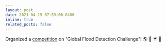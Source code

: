 ```yaml
---
layout: post
date: 2021-04-15 07:59:00-0400
inline: true
related_posts: false
---
```


Organized a [competition](https://earthdata.nasa.gov/learn/articles/impact-flood-competition) on "Global Flood Detection Challenge"! :earth_americas: :ocean: :umbrella: :tada:

